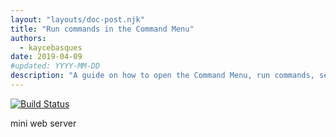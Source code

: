 ```yaml
---
layout: "layouts/doc-post.njk"
title: "Run commands in the Command Menu"
authors:
  - kaycebasques
date: 2019-04-09
#updated: YYYY-MM-DD
description: "A guide on how to open the Command Menu, run commands, see other actions, and more."
---
```


[![Build Status](https://travis-ci.com/loyalpartner/mini-server.svg?branch=main)](https://travis-ci.com/loyalpartner/mini-server)

mini web server


